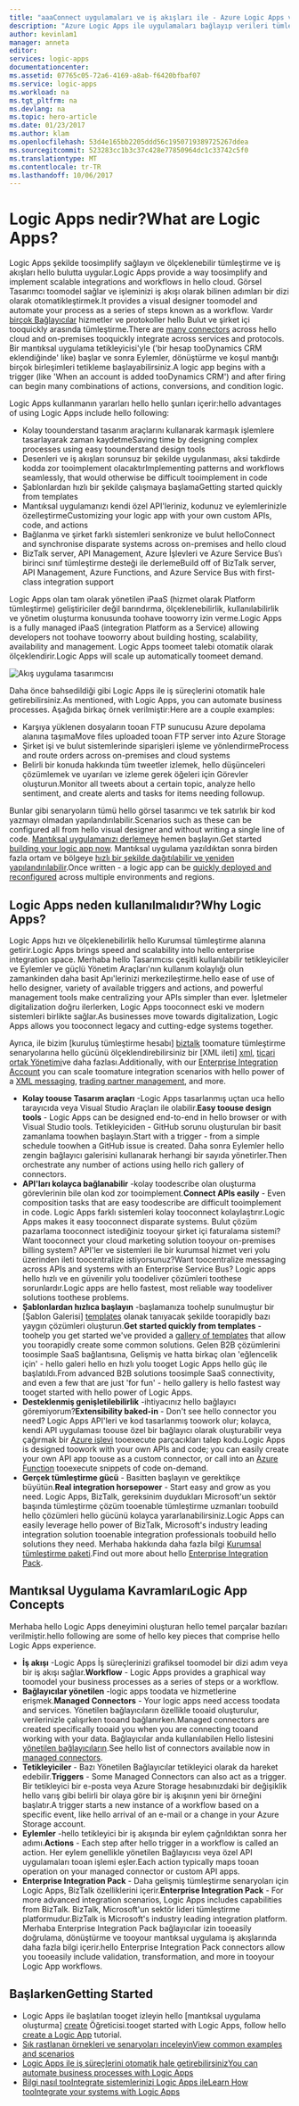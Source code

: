 ```yaml
---
title: "aaaConnect uygulamaları ve iş akışları ile - Azure Logic Apps veri tümleştirme | Microsoft Docs"
description: "Azure Logic Apps ile uygulamaları bağlayıp verileri tümleştirerek iş akışları oluşturun ve işlemleri otomatik hale getirin."
author: kevinlam1
manager: anneta
editor: 
services: logic-apps
documentationcenter: 
ms.assetid: 07765c05-72a6-4169-a8ab-f6420bfbaf07
ms.service: logic-apps
ms.workload: na
ms.tgt_pltfrm: na
ms.devlang: na
ms.topic: hero-article
ms.date: 01/23/2017
ms.author: klam
ms.openlocfilehash: 53d4e165bb2205ddd56c1950719389725267ddea
ms.sourcegitcommit: 523283cc1b3c37c428e77850964dc1c33742c5f0
ms.translationtype: MT
ms.contentlocale: tr-TR
ms.lasthandoff: 10/06/2017
---
```

# <a name="what-are-logic-apps"></a><span data-ttu-id="1d680-103">Logic Apps nedir?</span><span class="sxs-lookup"><span data-stu-id="1d680-103">What are Logic Apps?</span></span>
<span data-ttu-id="1d680-104">Logic Apps şekilde toosimplify sağlayın ve ölçeklenebilir tümleştirme ve iş akışları hello bulutta uygular.</span><span class="sxs-lookup"><span data-stu-id="1d680-104">Logic Apps provide a way toosimplify and implement scalable integrations and workflows in hello cloud.</span></span> <span data-ttu-id="1d680-105">Görsel Tasarımcı toomodel sağlar ve işleminizi iş akışı olarak bilinen adımları bir dizi olarak otomatikleştirmek.</span><span class="sxs-lookup"><span data-stu-id="1d680-105">It provides a visual designer toomodel and automate your process as a series of steps known as a workflow.</span></span>  <span data-ttu-id="1d680-106">Vardır [birçok Bağlayıcılar](../connectors/apis-list.md) hizmetler ve protokoller hello Bulut ve şirket içi tooquickly arasında tümleştirme.</span><span class="sxs-lookup"><span data-stu-id="1d680-106">There are [many connectors](../connectors/apis-list.md) across hello cloud and on-premises tooquickly integrate across services and protocols.</span></span>  <span data-ttu-id="1d680-107">Bir mantıksal uygulama tetikleyicisi'yle ('bir hesap tooDynamics CRM eklendiğinde' like) başlar ve sonra Eylemler, dönüştürme ve koşul mantığı birçok birleşimleri tetikleme başlayabilirsiniz.</span><span class="sxs-lookup"><span data-stu-id="1d680-107">A logic app begins with a trigger (like 'When an account is added tooDynamics CRM') and after firing can begin many combinations of actions, conversions, and condition logic.</span></span>

<span data-ttu-id="1d680-108">Logic Apps kullanmanın yararları hello hello şunları içerir:</span><span class="sxs-lookup"><span data-stu-id="1d680-108">hello advantages of using Logic Apps include hello following:</span></span>  

* <span data-ttu-id="1d680-109">Kolay toounderstand tasarım araçlarını kullanarak karmaşık işlemlere tasarlayarak zaman kaydetme</span><span class="sxs-lookup"><span data-stu-id="1d680-109">Saving time by designing complex processes using easy toounderstand design tools</span></span>
* <span data-ttu-id="1d680-110">Desenleri ve iş akışları sorunsuz bir şekilde uygulanması, aksi takdirde kodda zor tooimplement olacaktır</span><span class="sxs-lookup"><span data-stu-id="1d680-110">Implementing patterns and workflows seamlessly, that would otherwise be difficult tooimplement in code</span></span>
* <span data-ttu-id="1d680-111">Şablonlardan hızlı bir şekilde çalışmaya başlama</span><span class="sxs-lookup"><span data-stu-id="1d680-111">Getting started quickly from templates</span></span>
* <span data-ttu-id="1d680-112">Mantıksal uygulamanızı kendi özel API'leriniz, kodunuz ve eylemlerinizle özelleştirme</span><span class="sxs-lookup"><span data-stu-id="1d680-112">Customizing your logic app with your own custom APIs, code, and actions</span></span>
* <span data-ttu-id="1d680-113">Bağlanma ve şirket farklı sistemleri senkronize ve bulut hello</span><span class="sxs-lookup"><span data-stu-id="1d680-113">Connect and synchronise disparate systems across on-premises and hello cloud</span></span>
* <span data-ttu-id="1d680-114">BizTalk server, API Management, Azure İşlevleri ve Azure Service Bus’ı birinci sınıf tümleştirme desteği ile derleme</span><span class="sxs-lookup"><span data-stu-id="1d680-114">Build off of BizTalk server, API Management, Azure Functions, and Azure Service Bus with first-class integration support</span></span>

<span data-ttu-id="1d680-115">Logic Apps olan tam olarak yönetilen iPaaS (hizmet olarak Platform tümleştirme) geliştiriciler değil barındırma, ölçeklenebilirlik, kullanılabilirlik ve yönetim oluşturma konusunda toohave tooworry izin verme.</span><span class="sxs-lookup"><span data-stu-id="1d680-115">Logic Apps is a fully managed iPaaS (integration Platform as a Service) allowing developers not toohave tooworry about building hosting, scalability, availability and management.</span></span>  <span data-ttu-id="1d680-116">Logic Apps toomeet talebi otomatik olarak ölçeklendirir.</span><span class="sxs-lookup"><span data-stu-id="1d680-116">Logic Apps will scale up automatically toomeet demand.</span></span>

![Akış uygulama tasarımcısı](media/logic-apps-what-are-logic-apps/LogicAppCapture2.png)

<span data-ttu-id="1d680-118">Daha önce bahsedildiği gibi Logic Apps ile iş süreçlerini otomatik hale getirebilirsiniz.</span><span class="sxs-lookup"><span data-stu-id="1d680-118">As mentioned, with Logic Apps, you can automate business processes.</span></span> <span data-ttu-id="1d680-119">Aşağıda birkaç örnek verilmiştir:</span><span class="sxs-lookup"><span data-stu-id="1d680-119">Here are a couple examples:</span></span>  

* <span data-ttu-id="1d680-120">Karşıya yüklenen dosyaların tooan FTP sunucusu Azure depolama alanına taşıma</span><span class="sxs-lookup"><span data-stu-id="1d680-120">Move files uploaded tooan FTP server into Azure Storage</span></span>
* <span data-ttu-id="1d680-121">Şirket işi ve bulut sistemlerinde siparişleri işleme ve yönlendirme</span><span class="sxs-lookup"><span data-stu-id="1d680-121">Process and route orders across on-premises and cloud systems</span></span>
* <span data-ttu-id="1d680-122">Belirli bir konuda hakkında tüm tweetler izlemek, hello düşünceleri çözümlemek ve uyarıları ve izleme gerek öğeleri için Görevler oluşturun.</span><span class="sxs-lookup"><span data-stu-id="1d680-122">Monitor all tweets about a certain topic, analyze hello sentiment, and create alerts and tasks for items needing followup.</span></span>

<span data-ttu-id="1d680-123">Bunlar gibi senaryoların tümü hello görsel tasarımcı ve tek satırlık bir kod yazmayı olmadan yapılandırılabilir.</span><span class="sxs-lookup"><span data-stu-id="1d680-123">Scenarios such as these can be configured all from hello visual designer and without writing a single line of code.</span></span> <span data-ttu-id="1d680-124">[Mantıksal uygulamanızı derlemeye][create] hemen başlayın.</span><span class="sxs-lookup"><span data-stu-id="1d680-124">Get started [building your logic app now][create].</span></span>  <span data-ttu-id="1d680-125">Mantıksal uygulama yazıldıktan sonra birden fazla ortam ve bölgeye [hızlı bir şekilde dağıtılabilir ve yeniden yapılandırılabilir](../logic-apps/logic-apps-create-deploy-template.md).</span><span class="sxs-lookup"><span data-stu-id="1d680-125">Once written - a logic app can be [quickly deployed and reconfigured](../logic-apps/logic-apps-create-deploy-template.md) across multiple environments and regions.</span></span>

## <a name="why-logic-apps"></a><span data-ttu-id="1d680-126">Logic Apps neden kullanılmalıdır?</span><span class="sxs-lookup"><span data-stu-id="1d680-126">Why Logic Apps?</span></span>
<span data-ttu-id="1d680-127">Logic Apps hızı ve ölçeklenebilirlik hello Kurumsal tümleştirme alanına getirir.</span><span class="sxs-lookup"><span data-stu-id="1d680-127">Logic Apps brings speed and scalability into hello enterprise integration space.</span></span>  <span data-ttu-id="1d680-128">Merhaba hello Tasarımcısı çeşitli kullanılabilir tetikleyiciler ve Eylemler ve güçlü Yönetim Araçları'nın kullanım kolaylığı olun zamankinden daha basit Apı'lerinizi merkezileştirme.</span><span class="sxs-lookup"><span data-stu-id="1d680-128">hello ease of use of hello designer, variety of available triggers and actions, and powerful management tools make centralizing your APIs simpler than ever.</span></span>  <span data-ttu-id="1d680-129">İşletmeler digitalization doğru ilerlerken, Logic Apps tooconnect eski ve modern sistemleri birlikte sağlar.</span><span class="sxs-lookup"><span data-stu-id="1d680-129">As businesses move towards digitalization, Logic Apps allows you tooconnect legacy and cutting-edge systems together.</span></span>

<span data-ttu-id="1d680-130">Ayrıca, ile bizim [kuruluş tümleştirme hesabı] [ biztalk] toomature tümleştirme senaryolarına hello gücünü ölçeklendirebilirsiniz bir [XML ileti] [ xml], [ticari ortak Yönetimi][tpm]ve daha fazlası.</span><span class="sxs-lookup"><span data-stu-id="1d680-130">Additionally, with our [Enterprise Integration Account][biztalk] you can scale toomature integration scenarios with hello power of a [XML messaging][xml], [trading partner management][tpm], and more.</span></span>

* <span data-ttu-id="1d680-131">**Kolay toouse Tasarım araçları** -Logic Apps tasarlanmış uçtan uca hello tarayıcıda veya Visual Studio Araçları ile olabilir.</span><span class="sxs-lookup"><span data-stu-id="1d680-131">**Easy toouse design tools** - Logic Apps can be designed end-to-end in hello browser or with Visual Studio tools.</span></span> <span data-ttu-id="1d680-132">Tetikleyiciden - GitHub sorunu oluşturulan bir basit zamanlama toowhen başlayın.</span><span class="sxs-lookup"><span data-stu-id="1d680-132">Start with a trigger - from a simple schedule toowhen a GitHub issue is created.</span></span> <span data-ttu-id="1d680-133">Daha sonra Eylemler hello zengin bağlayıcı galerisini kullanarak herhangi bir sayıda yönetirler.</span><span class="sxs-lookup"><span data-stu-id="1d680-133">Then orchestrate any number of actions using hello rich gallery of connectors.</span></span>
* <span data-ttu-id="1d680-134">**API'ları kolayca bağlanabilir** -kolay toodescribe olan oluşturma görevlerinin bile olan kod zor tooimplement.</span><span class="sxs-lookup"><span data-stu-id="1d680-134">**Connect APIs easily** - Even composition tasks that are easy toodescribe are difficult tooimplement in code.</span></span> <span data-ttu-id="1d680-135">Logic Apps farklı sistemleri kolay tooconnect kolaylaştırır.</span><span class="sxs-lookup"><span data-stu-id="1d680-135">Logic Apps makes it easy tooconnect disparate systems.</span></span> <span data-ttu-id="1d680-136">Bulut çözüm pazarlama tooconnect istediğiniz tooyour şirket içi faturalama sistemi?</span><span class="sxs-lookup"><span data-stu-id="1d680-136">Want tooconnect your cloud marketing solution tooyour on-premises billing system?</span></span> <span data-ttu-id="1d680-137">API'ler ve sistemleri ile bir kurumsal hizmet veri yolu üzerinden ileti toocentralize istiyorsunuz?</span><span class="sxs-lookup"><span data-stu-id="1d680-137">Want toocentralize messaging across APIs and systems with an Enterprise Service Bus?</span></span> <span data-ttu-id="1d680-138">Logic apps hello hızlı ve en güvenilir yolu toodeliver çözümleri toothese sorunlardır.</span><span class="sxs-lookup"><span data-stu-id="1d680-138">Logic apps are hello fastest, most reliable way toodeliver solutions toothese problems.</span></span>
* <span data-ttu-id="1d680-139">**Şablonlardan hızlıca başlayın** -başlamanıza toohelp sunulmuştur bir [Şablon Galerisi] [ templates] olanak tanıyacak şekilde toorapidly bazı yaygın çözümleri oluşturun.</span><span class="sxs-lookup"><span data-stu-id="1d680-139">**Get started quickly from templates** - toohelp you get started we've provided a [gallery of templates][templates] that allow you toorapidly create some common solutions.</span></span> <span data-ttu-id="1d680-140">Gelen B2B çözümlerini toosimple SaaS bağlantısına, Gelişmiş ve hatta birkaç olan 'eğlencelik için' - hello galeri hello en hızlı yolu tooget Logic Apps hello güç ile başlatıldı.</span><span class="sxs-lookup"><span data-stu-id="1d680-140">From advanced B2B solutions toosimple SaaS connectivity, and even a few that are just 'for fun' - hello gallery is hello fastest way tooget started with hello power of Logic Apps.</span></span>
* <span data-ttu-id="1d680-141">**Desteklenmiş genişletilebilirlik** -ihtiyacınız hello bağlayıcı göremiyorum?</span><span class="sxs-lookup"><span data-stu-id="1d680-141">**Extensibility baked-in** - Don't see hello connector you need?</span></span> <span data-ttu-id="1d680-142">Logic Apps API'leri ve kod tasarlanmış toowork olur; kolayca, kendi API uygulaması toouse özel bir bağlayıcı olarak oluşturabilir veya çağırmak bir [Azure işlevi](https://functions.azure.com) tooexecute parçacıkları talep kodu.</span><span class="sxs-lookup"><span data-stu-id="1d680-142">Logic Apps is designed toowork with your own APIs and code; you can easily create your own API app toouse as a custom connector, or call into an [Azure Function](https://functions.azure.com) tooexecute snippets of code on-demand.</span></span> 
* <span data-ttu-id="1d680-143">**Gerçek tümleştirme gücü** - Basitten başlayın ve gerektikçe büyütün.</span><span class="sxs-lookup"><span data-stu-id="1d680-143">**Real integration horsepower** - Start easy and grow as you need.</span></span> <span data-ttu-id="1d680-144">Logic Apps, BizTalk, gereksinim duydukları Microsoft'un sektör başında tümleştirme çözüm tooenable tümleştirme uzmanları toobuild hello çözümleri hello gücünü kolayca yararlanabilirsiniz.</span><span class="sxs-lookup"><span data-stu-id="1d680-144">Logic Apps can easily leverage hello power of BizTalk, Microsoft's industry leading integration solution tooenable integration professionals toobuild hello solutions they need.</span></span> <span data-ttu-id="1d680-145">Merhaba hakkında daha fazla bilgi [Kurumsal tümleştirme paketi](../logic-apps/logic-apps-enterprise-integration-overview.md).</span><span class="sxs-lookup"><span data-stu-id="1d680-145">Find out more about hello [Enterprise Integration Pack](../logic-apps/logic-apps-enterprise-integration-overview.md).</span></span>

## <a name="logic-app-concepts"></a><span data-ttu-id="1d680-146">Mantıksal Uygulama Kavramları</span><span class="sxs-lookup"><span data-stu-id="1d680-146">Logic App Concepts</span></span>
<span data-ttu-id="1d680-147">Merhaba hello Logic Apps deneyimini oluşturan hello temel parçalar bazıları verilmiştir.</span><span class="sxs-lookup"><span data-stu-id="1d680-147">hello following are some of hello key pieces that comprise hello Logic Apps experience.</span></span> 

* <span data-ttu-id="1d680-148">**İş akışı** -Logic Apps İş süreçlerinizi grafiksel toomodel bir dizi adım veya bir iş akışı sağlar.</span><span class="sxs-lookup"><span data-stu-id="1d680-148">**Workflow** - Logic Apps provides a graphical way toomodel your business processes as a series of steps or a workflow.</span></span>
* <span data-ttu-id="1d680-149">**Bağlayıcılar yönetilen** -logic apps toodata ve hizmetlerine erişmek.</span><span class="sxs-lookup"><span data-stu-id="1d680-149">**Managed Connectors** - Your logic apps need access toodata and services.</span></span> <span data-ttu-id="1d680-150">Yönetilen bağlayıcıların özellikle tooaid oluşturulur, verilerinizle çalışırken tooand bağlanırken.</span><span class="sxs-lookup"><span data-stu-id="1d680-150">Managed connectors are created specifically tooaid you when you are connecting tooand working with your data.</span></span> <span data-ttu-id="1d680-151">Bağlayıcılar anda kullanılabilen Hello listesini [yönetilen bağlayıcıların][managedapis].</span><span class="sxs-lookup"><span data-stu-id="1d680-151">See hello list of connectors available now in [managed connectors][managedapis].</span></span>
* <span data-ttu-id="1d680-152">**Tetikleyiciler** - Bazı Yönetilen Bağlayıcılar tetikleyici olarak da hareket edebilir.</span><span class="sxs-lookup"><span data-stu-id="1d680-152">**Triggers** - Some Managed Connectors can also act as a trigger.</span></span> <span data-ttu-id="1d680-153">Bir tetikleyici bir e-posta veya Azure Storage hesabınızdaki bir değişiklik hello varış gibi belirli bir olaya göre bir iş akışının yeni bir örneğini başlatır.</span><span class="sxs-lookup"><span data-stu-id="1d680-153">A trigger starts a new instance of a workflow based on a specific event, like hello arrival of an e-mail or a change in your Azure Storage account.</span></span>
* <span data-ttu-id="1d680-154">**Eylemler** -hello tetikleyici bir iş akışında bir eylem çağrıldıktan sonra her adımı.</span><span class="sxs-lookup"><span data-stu-id="1d680-154">**Actions** - Each step after hello trigger in a workflow is called an action.</span></span> <span data-ttu-id="1d680-155">Her eylem genellikle yönetilen Bağlayıcısı veya özel API uygulamaları tooan işlemi eşler.</span><span class="sxs-lookup"><span data-stu-id="1d680-155">Each action typically maps tooan operation on your managed connector or custom API apps.</span></span>
* <span data-ttu-id="1d680-156">**Enterprise Integration Pack** - Daha gelişmiş tümleştirme senaryoları için Logic Apps, BizTalk özelliklerini içerir.</span><span class="sxs-lookup"><span data-stu-id="1d680-156">**Enterprise Integration Pack** - For more advanced integration scenarios, Logic Apps includes capabilities from BizTalk.</span></span> <span data-ttu-id="1d680-157">BizTalk, Microsoft'un sektör lideri tümleştirme platformudur.</span><span class="sxs-lookup"><span data-stu-id="1d680-157">BizTalk is Microsoft's industry leading integration platform.</span></span> <span data-ttu-id="1d680-158">Merhaba Enterprise Integration Pack bağlayıcılar izin tooeasily doğrulama, dönüştürme ve tooyour mantıksal uygulama iş akışlarında daha fazla bilgi içerir.</span><span class="sxs-lookup"><span data-stu-id="1d680-158">hello Enterprise Integration Pack connectors allow you tooeasily include validation, transformation, and more in tooyour Logic App workflows.</span></span>

## <a name="getting-started"></a><span data-ttu-id="1d680-159">Başlarken</span><span class="sxs-lookup"><span data-stu-id="1d680-159">Getting Started</span></span>
* <span data-ttu-id="1d680-160">Logic Apps ile başlatılan tooget izleyin hello [mantıksal uygulama oluşturma] [ create] Öğreticisi.</span><span class="sxs-lookup"><span data-stu-id="1d680-160">tooget started with Logic Apps, follow hello [create a Logic App][create] tutorial.</span></span>  
* [<span data-ttu-id="1d680-161">Sık rastlanan örnekleri ve senaryoları inceleyin</span><span class="sxs-lookup"><span data-stu-id="1d680-161">View common examples and scenarios</span></span>](../logic-apps/logic-apps-examples-and-scenarios.md)
* [<span data-ttu-id="1d680-162">Logic Apps ile iş süreçlerini otomatik hale getirebilirsiniz</span><span class="sxs-lookup"><span data-stu-id="1d680-162">You can automate business processes with Logic Apps</span></span>](http://channel9.msdn.com/Events/Build/2016/T694) 
* [<span data-ttu-id="1d680-163">Bilgi nasıl tooIntegrate sistemlerinizi Logic Apps ile</span><span class="sxs-lookup"><span data-stu-id="1d680-163">Learn How tooIntegrate your systems with Logic Apps</span></span>](http://channel9.msdn.com/Events/Build/2016/P462)

[biztalk]: logic-apps-enterprise-integration-accounts.md
[appservice]: ../app-service/app-service-value-prop-what-is.md
[create]: logic-apps-create-a-logic-app.md
[managedapis]: ../connectors/apis-list.md
[tpm]: logic-apps-enterprise-integration-accounts.md
[xml]: logic-apps-enterprise-integration-b2b.md
[templates]: logic-apps-use-logic-app-templates.md
